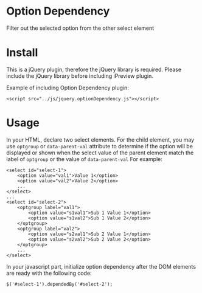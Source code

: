 # Option Dependency
Filter out the selected option from the other select element

# Install

This is a jQuery plugin, therefore the jQuery library is required. Please include the jQuery library before including iPreview plugin.

Example of including Option Dependency plugin:

	<script src="../js/jquery.optionDependency.js"></script>

# Usage

In your HTML, declare two select elements. For the child element, you may use `optgroup` or `data-parent-val` attribute to determine if the option will be displayed or shown when the select value of the parent element match the label of `optgroup` or the value of `data-parent-val` For example:

	<select id="select-1">
		<option value="val1">Value 1</option>
		<option value="val2">Value 2</option>
		...
	</select>
	...
	<select id="select-2">
		<optgroup label="val1">
			<option value="s1val1">Sub 1 Value 1</option>
			<option value="s1val2">Sub 1 Value 2</option>
		</optgroup>
		<optgroup label="val2">
			<option value="s2val1">Sub 2 Value 1</option>
			<option value="s2val2">Sub 2 Value 2</option>
		</optgroup>
		...
	</select>

In your javascript part, initialize option dependency after the DOM elements are ready with the following code:

	$('#select-1').dependedBy('#select-2');


